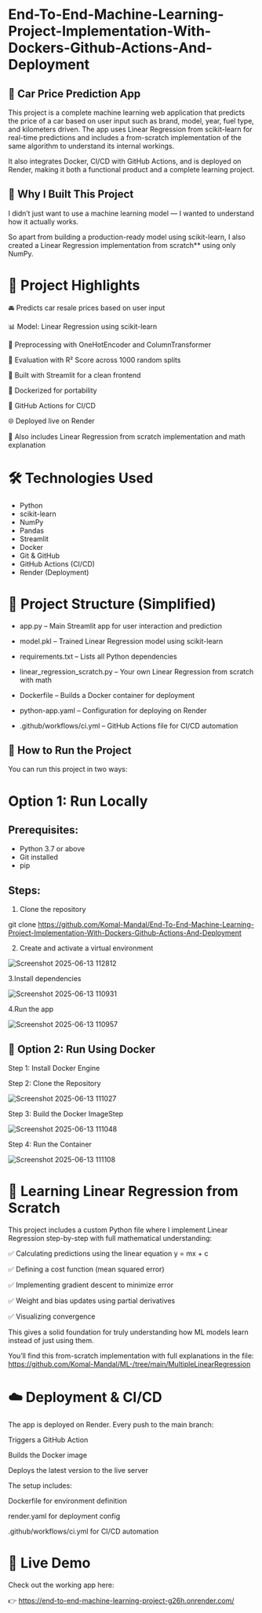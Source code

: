 # End-To-End-Machine-Learning-Project-Implementation-With-Dockers-Github-Actions-And-Deployment


## 🚗 Car Price Prediction App

This project is a complete machine learning web application that predicts the price of a car based on user input such as brand, model, year, fuel type, and kilometers driven. The app uses Linear Regression from scikit-learn for real-time predictions and includes a from-scratch implementation of the same algorithm to understand its internal workings.

It also integrates Docker, CI/CD with GitHub Actions, and is deployed on Render, making it both a functional product and a complete learning project.

## 🎯 Why I Built This Project

I didn’t just want to use a machine learning model — I wanted to understand how it actually works.

So apart from building a production-ready model using scikit-learn, I also created a Linear Regression implementation from scratch** using only NumPy.

# 🧠 Project Highlights
🚘 Predicts car resale prices based on user input

📊 Model: Linear Regression using scikit-learn

🧮 Preprocessing with OneHotEncoder and ColumnTransformer

🧪 Evaluation with R² Score across 1000 random splits

🎨 Built with Streamlit for a clean frontend

🐳 Dockerized for portability

🔄 GitHub Actions for CI/CD

🌐 Deployed live on Render

📘 Also includes Linear Regression from scratch implementation and math explanation




# 🛠 Technologies Used

- Python
- scikit-learn
- NumPy
- Pandas
- Streamlit
- Docker
- Git & GitHub
- GitHub Actions (CI/CD)
- Render (Deployment)



# 📁 Project Structure (Simplified)

- app.py – Main Streamlit app for user interaction and prediction

- model.pkl – Trained Linear Regression model using scikit-learn

- requirements.txt – Lists all Python dependencies

- linear_regression_scratch.py – Your own Linear Regression from scratch with math

- Dockerfile – Builds a Docker container for deployment

- python-app.yaml – Configuration for deploying on Render

- .github/workflows/ci.yml – GitHub Actions file for CI/CD automation

## 🚀 How to Run the Project

You can run this project in two ways:

# Option 1: Run Locally

## Prerequisites:

- Python 3.7 or above
- Git installed
- pip

## Steps:

1. Clone the repository

git clone https://github.com/Komal-Mandal/End-To-End-Machine-Learning-Project-Implementation-With-Dockers-Github-Actions-And-Deployment

2. Create and activate a virtual environment

![Screenshot 2025-06-13 112812](https://github.com/user-attachments/assets/48a018f4-e730-4e17-bc6c-95ae3bdf3faa)

3.Install dependencies

![Screenshot 2025-06-13 110931](https://github.com/user-attachments/assets/0c332a2d-a64c-48b0-b05b-03357cbd9167)


4.Run the app

![Screenshot 2025-06-13 110957](https://github.com/user-attachments/assets/1ff6acd0-3d2d-4ead-9f44-3b0ef7bd3789)



## 🐳 Option 2: Run Using Docker

Step 1: Install Docker Engine

Step 2: Clone the Repository

![Screenshot 2025-06-13 111027](https://github.com/user-attachments/assets/fed5efbd-dc90-4d36-928e-afa0a1d03ed5)


Step 3: Build the Docker ImageStep 

![Screenshot 2025-06-13 111048](https://github.com/user-attachments/assets/dd1af102-f77f-47d1-96b0-7ba6c4210653)


Step 4: Run the Container

![Screenshot 2025-06-13 111108](https://github.com/user-attachments/assets/e6da0c1f-e02a-4c40-8f8a-36869b0f61dd)



# 📘 Learning Linear Regression from Scratch

This project includes a custom Python file where I implement Linear Regression step-by-step with full mathematical understanding:

✅ Calculating predictions using the linear equation y = mx + c

✅ Defining a cost function (mean squared error)

✅ Implementing gradient descent to minimize error

✅ Weight and bias updates using partial derivatives

✅ Visualizing convergence

This gives a solid foundation for truly understanding how ML models learn instead of just using them.

You’ll find this from-scratch implementation with full explanations in the 
file: https://github.com/Komal-Mandal/ML-/tree/main/MultipleLinearRegression

# ☁️ Deployment & CI/CD

The app is deployed on Render. Every push to the main branch:

Triggers a GitHub Action

Builds the Docker image

Deploys the latest version to the live server

The setup includes:

Dockerfile for environment definition

render.yaml for deployment config

.github/workflows/ci.yml for CI/CD automation


# 🔗 Live Demo

Check out the working app here:

👉 https://end-to-end-machine-learning-project-g26h.onrender.com/





